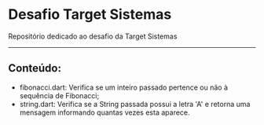 # Desafio Target Sistemas

Repositório dedicado ao desafio da Target Sistemas

---

## Conteúdo:
 * fibonacci.dart: Verifica se um inteiro passado pertence ou não à sequência de Fibonacci;
 * string.dart: Verifica se a String passada possui a letra 'A' e retorna uma mensagem informando quantas vezes esta aparece.